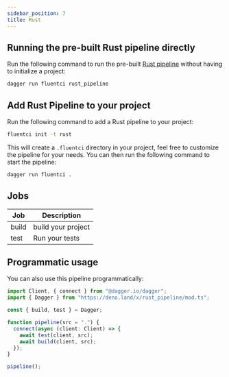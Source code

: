 ```yaml
---
sidebar_position: 7
title: Rust
---
```


## Running the pre-built Rust pipeline directly

Run the following command to run the pre-built [Rust pipeline](https://github.com/fluent-ci-templates/rust-pipeline) without having to initialize a project:

```bash
dagger run fluentci rust_pipeline
```

## Add Rust Pipeline to your project

Run the following command to add a Rust pipeline to your project:

```bash
fluentci init -t rust
```

This will create a `.fluentci` directory in your project, feel free to customize the pipeline for your needs.
You can then run the following command to start the pipeline:

```bash
dagger run fluentci .
```


## Jobs

| Job   | Description        |
| ----- | ------------------ |
| build | build your project |
| test  | Run your tests     |

## Programmatic usage

You can also use this pipeline programmatically:

```ts
import Client, { connect } from "@dagger.io/dagger";
import { Dagger } from "https://deno.land/x/rust_pipeline/mod.ts";

const { build, test } = Dagger;

function pipeline(src = ".") {
  connect(async (client: Client) => {
    await test(client, src);
    await build(client, src);
  });
}

pipeline();
```
